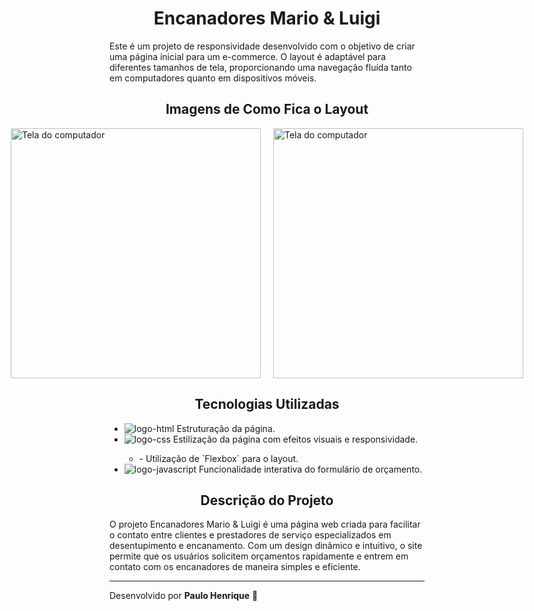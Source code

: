 <h1 align="center">Encanadores Mario & Luigi</h1>

<p>Este é um projeto de responsividade desenvolvido com o objetivo de criar uma página inicial para um e-commerce. O layout é adaptável para diferentes tamanhos de tela, proporcionando uma navegação fluída tanto em computadores quanto em dispositivos móveis.</p>

<h2 align="center">Imagens de Como Fica o Layout</h2>

<div style="display: flex; justify-content: center; gap: 20px;">
  <img src="https://github.com/phchris95/projeto-cartao-de-visita-do-mario/blob/master/img/pc-mario-2.png?raw=true" alt="Tela do computador" width="400px" align="center"/>
  <img src="https://github.com/phchris95/projeto-cartao-de-visita-do-mario/blob/master/img/pc-mario-1.png?raw=true" alt="Tela do computador" width="400px" align="center"/>
</div>

<h2 align="center">Tecnologias Utilizadas</h2>
<ul>
  <li> <img src="https://img.shields.io/badge/HTML5-E34F26?style=for-the-badge&logo=html5&logoColor=white" alt="logo-html"/> Estruturação da página. </li>
  <li><img src="https://img.shields.io/badge/CSS-239120?&style=for-the-badge&logo=css3&logoColor=white" alt="logo-css"/> Estilização da página com efeitos visuais e responsividade.</li>
    <ul>  
      <li>- Utilização de `Flexbox` para o layout.</li>
    </ul> 
  <li> <img src="https://img.shields.io/badge/JavaScript-323330?style=for-the-badge&logo=javascript&logoColor=F7DF1E" alt="logo-javascript"/> Funcionalidade interativa do formulário de orçamento.</li>
</ul>

<h2 align="center">Descrição do Projeto</h2>

<p>O projeto Encanadores Mario & Luigi é uma página web criada para facilitar o contato entre clientes e prestadores de serviço especializados em desentupimento e encanamento.
  Com um design dinâmico e intuitivo, o site permite que os usuários solicitem orçamentos rapidamente e entrem em contato com os encanadores de maneira simples e eficiente.</p>

---

Desenvolvido por **Paulo Henrique** 🚀
